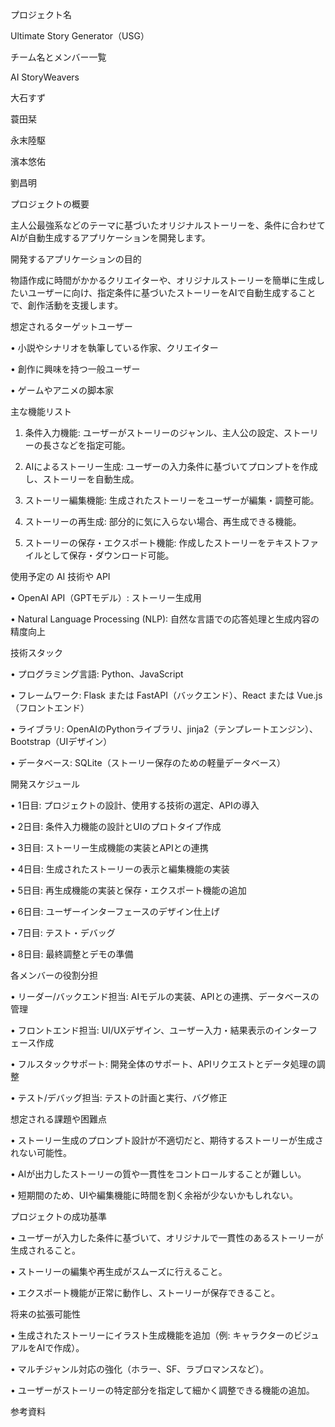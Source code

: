 プロジェクト名

Ultimate Story Generator（USG）



チーム名とメンバー一覧

AI StoryWeavers

大石すず

蓑田栞

永末陸駆

濱本悠佑

劉昌明



プロジェクトの概要

主人公最強系などのテーマに基づいたオリジナルストーリーを、条件に合わせてAIが自動生成するアプリケーションを開発します。



開発するアプリケーションの目的

物語作成に時間がかかるクリエイターや、オリジナルストーリーを簡単に生成したいユーザーに向け、指定条件に基づいたストーリーをAIで自動生成することで、創作活動を支援します。



想定されるターゲットユーザー

• 小説やシナリオを執筆している作家、クリエイター

• 創作に興味を持つ一般ユーザー

• ゲームやアニメの脚本家



主な機能リスト

1. 条件入力機能: ユーザーがストーリーのジャンル、主人公の設定、ストーリーの長さなどを指定可能。

2. AIによるストーリー生成: ユーザーの入力条件に基づいてプロンプトを作成し、ストーリーを自動生成。

3. ストーリー編集機能: 生成されたストーリーをユーザーが編集・調整可能。

4. ストーリーの再生成: 部分的に気に入らない場合、再生成できる機能。

5. ストーリーの保存・エクスポート機能: 作成したストーリーをテキストファイルとして保存・ダウンロード可能。



使用予定の AI 技術や API

• OpenAI API（GPTモデル）: ストーリー生成用

• Natural Language Processing (NLP): 自然な言語での応答処理と生成内容の精度向上



技術スタック

• プログラミング言語: Python、JavaScript

• フレームワーク: Flask または FastAPI（バックエンド）、React または Vue.js（フロントエンド）

• ライブラリ: OpenAIのPythonライブラリ、jinja2（テンプレートエンジン）、Bootstrap（UIデザイン）

• データベース: SQLite（ストーリー保存のための軽量データベース）



開発スケジュール

• 1日目: プロジェクトの設計、使用する技術の選定、APIの導入

• 2日目: 条件入力機能の設計とUIのプロトタイプ作成

• 3日目: ストーリー生成機能の実装とAPIとの連携

• 4日目: 生成されたストーリーの表示と編集機能の実装

• 5日目: 再生成機能の実装と保存・エクスポート機能の追加

• 6日目: ユーザーインターフェースのデザイン仕上げ

• 7日目: テスト・デバッグ

• 8日目: 最終調整とデモの準備





各メンバーの役割分担

• リーダー/バックエンド担当: AIモデルの実装、APIとの連携、データベースの管理

• フロントエンド担当: UI/UXデザイン、ユーザー入力・結果表示のインターフェース作成

• フルスタックサポート: 開発全体のサポート、APIリクエストとデータ処理の調整

• テスト/デバッグ担当: テストの計画と実行、バグ修正



想定される課題や困難点

• ストーリー生成のプロンプト設計が不適切だと、期待するストーリーが生成されない可能性。

• AIが出力したストーリーの質や一貫性をコントロールすることが難しい。

• 短期間のため、UIや編集機能に時間を割く余裕が少ないかもしれない。



プロジェクトの成功基準

• ユーザーが入力した条件に基づいて、オリジナルで一貫性のあるストーリーが生成されること。

• ストーリーの編集や再生成がスムーズに行えること。

• エクスポート機能が正常に動作し、ストーリーが保存できること。



将来の拡張可能性

• 生成されたストーリーにイラスト生成機能を追加（例: キャラクターのビジュアルをAIで作成）。

• マルチジャンル対応の強化（ホラー、SF、ラブロマンスなど）。

• ユーザーがストーリーの特定部分を指定して細かく調整できる機能の追加。



参考資料